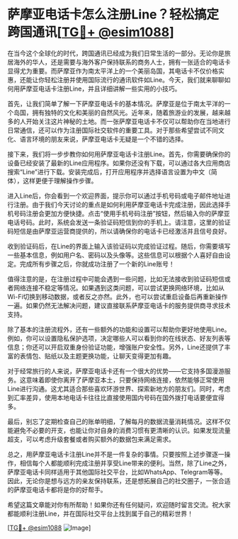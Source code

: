 # 萨摩亚电话卡怎么注册Line？轻松搞定跨国通讯[[TG💪+ @esim1088](https://t.me/s/esim1088)]

在当今这个全球化的时代，跨国通讯已经成为我们日常生活的一部分。无论你是旅居海外的华人，还是需要与海外客户保持联系的商务人士，拥有一张适合的电话卡显得尤为重要。而萨摩亚作为南太平洋上的一个美丽岛国，其电话卡不仅价格实惠，还能让你轻松注册并使用国际流行的通讯软件如Line。今天，我们就来聊聊如何用萨摩亚电话卡注册Line，并且详细讲解一些实用的小技巧。

首先，让我们简单了解一下萨摩亚电话卡的基本情况。萨摩亚是位于南太平洋的一个岛国，拥有独特的文化和美丽的自然风光。近年来，随着旅游业的发展，越来越多的人开始关注这片神秘的土地。而一张萨摩亚电话卡不仅可以帮助你在当地进行日常通信，还可以作为注册国际社交软件的重要工具。对于那些希望尝试不同文化、语言环境的朋友来说，萨摩亚电话卡无疑是一个不错的选择。

接下来，我们将一步步教你如何用萨摩亚电话卡注册Line。首先，你需要确保你的设备已经安装了最新的Line应用程序。如果你还没有下载，可以通过各大应用商店搜索“Line”进行下载。安装完成后，打开应用程序并选择语言设置为中文（简体），这样更便于理解操作步骤。

进入Line后，你会看到一个欢迎界面，提示你可以通过手机号码或电子邮件地址进行注册。由于我们今天讨论的重点是如何利用萨摩亚电话卡完成注册，因此选择手机号码注册会更加方便快捷。点击“使用手机号码注册”按钮，然后输入你的萨摩亚电话号码。此时，系统会发送一条验证码短信到你的手机上。请注意，这里的验证码短信是由萨摩亚运营商提供的，所以请确保你的电话卡已经激活并且信号良好。

收到验证码后，在Line的界面上输入该验证码以完成验证过程。随后，你需要填写一些基本信息，例如用户名、密码以及头像等。这些信息可以根据个人喜好自由设定。完成所有步骤之后，你就成功注册了一个新的Line账号！

值得注意的是，在注册过程中可能会遇到一些问题，比如无法接收到验证码短信或者网络连接不稳定等情况。如果遇到这类问题，可以尝试更换网络环境，比如从Wi-Fi切换到移动数据，或者反之亦然。此外，也可以尝试重启设备后再重新操作一遍。如果仍然无法解决问题，建议直接联系萨摩亚电话卡的服务提供商寻求技术支持。

除了基本的注册流程外，还有一些额外的功能和设置可以帮助你更好地使用Line。例如，你可以设置隐私保护选项，决定哪些人可以看到你的在线状态、好友列表等信息；你还可以开启双重身份验证功能，增强账户安全性。另外，Line还提供了丰富的表情包、贴纸以及主题更换功能，让聊天变得更加有趣。

对于经常旅行的人来说，萨摩亚电话卡还有一个很大的优势——它支持多国漫游服务。这意味着即使你离开了萨摩亚本土，只要保持网络连接，依然能够正常使用Line进行沟通。这尤其适合那些喜欢环游世界、探索新地方的朋友们。同时，考虑到汇率差异，使用本地电话卡往往比直接使用国内号码在国外拨打电话要便宜得多。

最后，别忘了定期检查自己的账单明细，了解每月的数据流量消耗情况。这样不仅能避免不必要的开支，也能让你对自身的消费习惯有更清晰的认识。如果发现流量超支，可以考虑升级套餐或者购买额外的数据包来满足需求。

总之，用萨摩亚电话卡注册Line并不是一件复杂的事情。只要按照上述步骤逐一操作，相信每个人都能顺利完成注册并享受Line带来的便利。当然，除了Line之外，萨摩亚电话卡同样适用于其他国际社交平台，比如WhatsApp、Telegram等等。因此，无论你是想与远方的亲友保持联系，还是想拓展自己的社交圈子，一张合适的萨摩亚电话卡都将是你的好帮手。

希望这篇文章能对你有所帮助！如果你还有任何疑问，欢迎随时留言交流。祝大家都能顺利注册Line，并在国际社交平台上找到属于自己的精彩世界！

[[TG💪+ @esim1088](https://t.me/s/esim1088) ![Image](https://i.postimg.cc/4NQfJmqS/Snipaste-2025-05-13-00-14-12.png)]